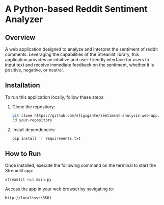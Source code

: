 # A Python-based Reddit Sentiment Analyzer
## Overview
A web application designed to analyze and interpret the sentiment of reddit comments. Leveraging the capabilities of the Streamlit library, this application provides an intuitive and user-friendly interface for users to input text and receive immediate feedback on the sentiment, whether it is positive, negative, or neutral.

## Installation
To run this application locally, follow these steps:

1. Clone the repository:
   ```bash
   git clone https://github.com/eligigante/sentiment-analysis-web-app.git
   cd your-repository
   ```

2. Install dependencies:
   ```bash
   pip install -r requirements.txt
   ```

## How to Run
Once installed, execute the following command on the terminal to start the Streamlit app:
```bash
streamlit run main.py
```

Access the app in your web browser by navigating to:
```
http://localhost:8501
```
